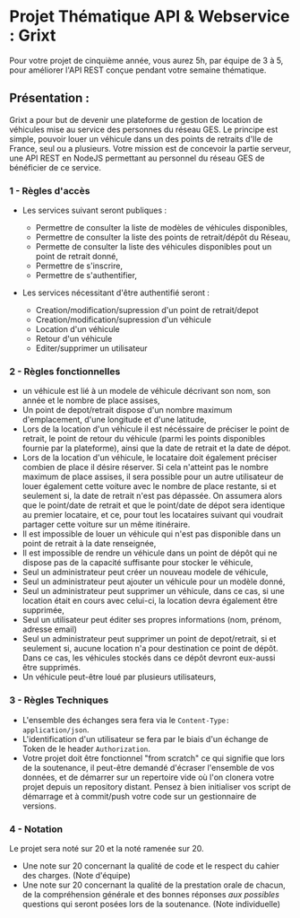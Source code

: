 # Projet Thématique API & Webservice : Grixt

Pour votre projet de cinquième année, vous aurez 5h, par équipe de 3 à 5, pour améliorer l'API REST conçue pendant votre semaine thématique.

## Présentation : 
Grixt a pour but de devenir une plateforme de gestion de location de véhicules mise au service des personnes du réseau GES. Le principe est simple, pouvoir louer un véhicule dans un des points de retraits d'Ile de France, seul ou a plusieurs.
Votre mission est de concevoir la partie serveur, une API REST en NodeJS permettant au personnel du réseau GES de bénéficier de ce service.

### 1 - Règles d'accès
- Les services suivant seront publiques : 
    - Permettre de consulter la liste de modèles de véhicules disponibles, 
    - Permettre de consulter la liste des points de retrait/dépôt du Réseau,
    - Permette de consulter la liste des véhicules disponibles pout un point de retrait donné,
    - Permettre de s'inscrire,
    - Permettre de s'authentifier,

- Les services nécessitant d'être authentifié seront :
    - Creation/modification/supression d'un point de retrait/depot
    - Creation/modification/supression d'un véhicule
    - Location d'un véhicule
    - Retour d'un véhicule
    - Editer/supprimer un utilisateur

### 2 - Règles fonctionnelles
- un véhicule est lié à un modele de véhicule décrivant son nom, son année et le nombre de place assises,
- Un point de depot/retrait dispose d'un nombre maximum d'emplacement, d'une longitude et d'une latitude,
- Lors de la location d'un véhicule il est nécéssaire de préciser le point de retrait, le point de retour du véhicule (parmi les points disponibles fournie par la plateforme), ainsi que la date de retrait et la date de dépot.
- Lors de la location d'un véhicule, le locataire doit également préciser combien de place il désire réserver. Si cela n'atteint pas le nombre maximum de place assises, il sera possible pour un autre utilisateur de louer également cette voiture avec le nombre de place restante, si et seulement si, la date de retrait n'est pas dépassée. On assumera alors que le point/date de retrait et que le point/date de dépot sera identique au premier locataire, et ce, pour tout les locataires suivant qui voudrait partager cette voiture sur un même itinéraire.
- Il est impossible de louer un véhicule qui n'est pas disponible dans un point de retrait à la date renseignée,
- Il est impossible de rendre un véhicule dans un point de dépôt qui ne dispose pas de la capacité suffisante pour stocker le véhicule,
- Seul un administrateur peut créer un nouveau modele de véhicule,
- Seul un administrateur peut ajouter un véhicule pour un modèle donné,
- Seul un administrateur peut supprimer un véhicule, dans ce cas, si une location était en cours avec celui-ci, la location devra également être supprimée,
- Seul un utilisateur peut éditer ses propres informations (nom, prénom, adresse email)
- Seul un administrateur peut supprimer un point de depot/retrait, si et seulement si, aucune location n'a pour destination ce point de dépôt. Dans ce cas, les véhicules stockés dans ce dépôt devront eux-aussi être supprimés.
- Un véhicule peut-être loué par plusieurs utilisateurs,




### 3 - Règles Techniques
- L'ensemble des échanges sera fera via le `Content-Type: application/json`.
- L'identification d'un utilisateur se fera par le biais d'un échange de Token de le header `Authorization`.
- Votre projet doit être fonctionnel "from scratch" ce qui signifie que lors de la soutenance, il peut-être demandé d'écraser l'ensemble de vos données, et de démarrer sur un repertoire vide où l'on clonera votre projet depuis un repository distant. Pensez à bien initialiser vos script de démarrage et à commit/push votre code sur un gestionnaire de versions. 

### 4 - Notation 
Le projet sera noté sur 20 et la noté ramenée sur 20.

 - Une note sur 20 concernant la qualité de code et le respect du cahier des charges. (Note d'équipe)
 - Une note sur 20 concernant la qualité de la prestation orale de chacun, de la compréhension générale et des bonnes réponses *aux possibles* questions qui seront posées lors de la soutenance. (Note individuelle)




